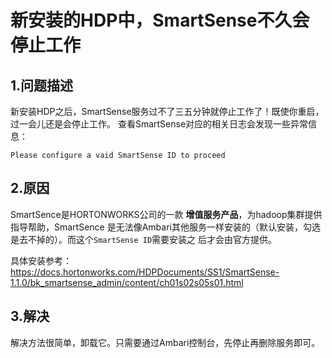 新安装的HDP中，SmartSense不久会停止工作
================================================================================
## 1.问题描述
新安装HDP之后，SmartSense服务过不了三五分钟就停止工作了！既使你重启，过一会儿还是会停止工作。
查看SmartSense对应的相关日志会发现一些异常信息：
```
Please configure a vaid SmartSense ID to proceed
```

## 2.原因
SmartSence是HORTONWORKS公司的一款 **增值服务产品**，为hadoop集群提供指导帮助，SmartSence
是无法像Ambari其他服务一样安装的（默认安装，勾选是去不掉的）。而这个`SmartSense ID`需要安装之
后才会由官方提供。

具体安装参考： https://docs.hortonworks.com/HDPDocuments/SS1/SmartSense-1.1.0/bk_smartsense_admin/content/ch01s02s05s01.html

## 3.解决
解决方法很简单，卸载它。只需要通过Ambari控制台，先停止再删除服务即可。

